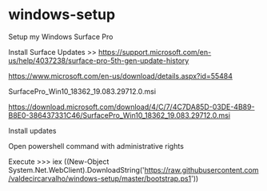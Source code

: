 # windows-setup

Setup my Windows Surface Pro


Install Surface Updates >> https://support.microsoft.com/en-us/help/4037238/surface-pro-5th-gen-update-history

https://www.microsoft.com/en-us/download/details.aspx?id=55484

SurfacePro_Win10_18362_19.083.29712.0.msi

https://download.microsoft.com/download/4/C/7/4C7DA85D-03DE-4B89-B8E0-386437331C46/SurfacePro_Win10_18362_19.083.29712.0.msi

Install updates


Open powershell command with administrative rights

Execute >>> iex ((New-Object System.Net.WebClient).DownloadString('https://raw.githubusercontent.com/valdecircarvalho/windows-setup/master/bootstrap.ps1'))
